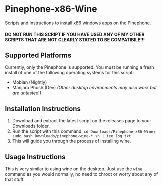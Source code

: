# Pinephone-x86-Wine
Scripts and instructions to install x86 windows apps on the Pinephone.

#### DO NOT RUN THIS SCRIPT IF YOU HAVE USED ANY OF MY OTHER SCRIPTS THAT ARE NOT CLEARLY STATED TO BE COMPATIBILE!!!

## Supported Platforms
Currently, only the Pinephone is supported. You must be running a fresh install of one of the following operating systems for this script:
* Mobian (Nightly)
* Manjaro Phosh (Dev) _(Other desktop environments may also work but are untested.)_


## Installation Instructions
1. Download and extract the latest script on the releases page to your Downloads folder.
2. Run the script with this command: `cd Downloads/Pinephone-x86-Wine; sudo bash Downloads/pinephone-wine-*.sh | tee log.txt`
3. This will guide you through the process of installing wine.

## Usage Instructions

This is very similar to using wine on the desktop. Just use the `wine` command as you would normally, no need to chroot or worry about any of that stuff. 
